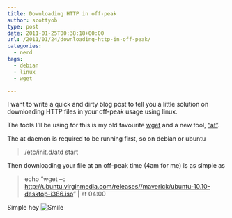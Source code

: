 ```yaml
---
title: Downloading HTTP in off-peak
author: scottyob
type: post
date: 2011-01-25T00:38:18+00:00
url: /2011/01/24/downloading-http-in-off-peak/
categories:
  - nerd
tags:
  - debian
  - linux
  - wget

---
```

I want to write a quick and dirty blog post to tell you a little solution on downloading HTTP files in your off-peak usage using linux.

The tools I’ll be using for this is my old favourite <a href="http://www.gnu.org/software/wget/" onclick="javascript:_gaq.push(['_trackEvent','outbound-article','http://www.gnu.org']);">wget</a> and a new tool, <a href="http://linux.about.com/library/cmd/blcmdl1_at.htm" onclick="javascript:_gaq.push(['_trackEvent','outbound-article','http://linux.about.com']);">“at”</a>.

The at daemon is required to be running first, so on debian or ubuntu

> <font color="#484848">/etc/init.d/atd start</font>

Then downloading your file at an off-peak time (4am for me) is as simple as

> <font color="#484848">echo “wget –c <a href="http://ubuntu.virginmedia.com/releases//maverick/ubuntu-10.10-desktop-i386.iso" onclick="javascript:_gaq.push(['_trackEvent','outbound-article','http://ubuntu.virginmedia.com']);">http://ubuntu.virginmedia.com/releases//maverick/ubuntu-10.10-desktop-i386.iso</a>” | at 04:00</font>

Simple hey <img style="border-bottom-style: none; border-right-style: none; border-top-style: none; border-left-style: none" class="wlEmoticon wlEmoticon-smile" alt="Smile" src="http://www.scottyob.com/wp-content/uploads/2011/01/wlEmoticon-smile.png" />

